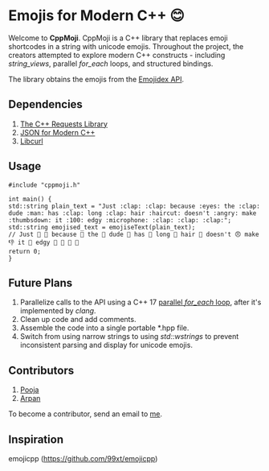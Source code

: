 # Emojis for Modern C++ 😊

Welcome to **CppMoji**. CppMoji is a C++ library that replaces emoji shortcodes in a string with unicode emojis. Throughout the project, the creators attempted to explore modern C++ constructs - including _string_views_, parallel _for_each_ loops, and structured bindings.

The library obtains the emojis from the [Emojidex API](https://developer.emojidex.com/). 

## Dependencies

1. [The C++ Requests Library](https://github.com/whoshuu/cpr)
2. [JSON for Modern C++](https://github.com/nlohmann/json)
3. [Libcurl](https://curl.haxx.se/libcurl/)
## Usage

    #include "cppmoji.h"
    
    int main() {
    std::string plain_text = "Just :clap: :clap: because :eyes: the :clap: dude :man: has :clap: long :clap: hair :haircut: doesn't :angry: make :thumbsdown: it :100: edgy :microphone: :clap: :clap: :clap:";
    std::string emojised_text = emojiseText(plain_text);
	// Just 👏 👏 because 👀 the 👏 dude 👨 has 👏 long 👏 hair 💇 doesn't 😠 make 👎 it 💯 edgy 🎤 👏 👏 👏 
    return 0;
    }


## Future Plans
1. Parallelize calls to the API using a C++ 17 [parallel _for_each_ loop](https://stackoverflow.com/a/36246386/12215371), after it's implemented by _clang_. 
2. Clean up code and add comments.
3. Assemble the code into a single portable *.hpp file.
4. Switch from using narrow strings to using _std::wstrings_ to prevent inconsistent parsing and display for unicode emojis. 

## Contributors

1. [Pooja](https://github.com/pk0267)
2. [Arpan](https://github.com/RealArpanBhattacharya)

To become a contributor, send an email to [me](mailto:poorvajakolli99@gmail.com).

## Inspiration

emojicpp (https://github.com/99xt/emojicpp)
